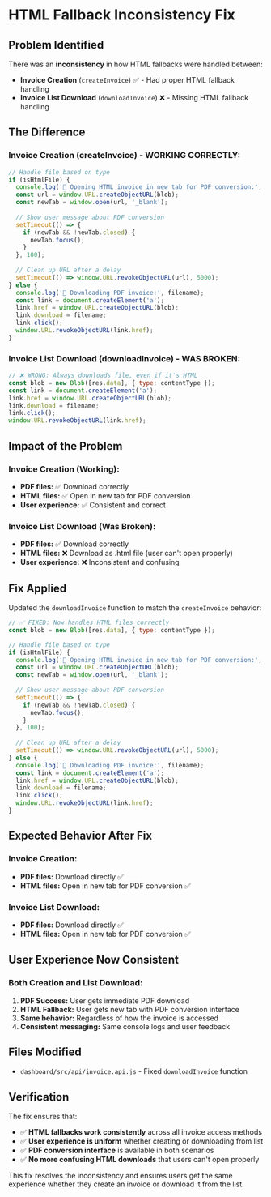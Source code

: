 # HTML Fallback Inconsistency Fix

## Problem Identified
There was an **inconsistency** in how HTML fallbacks were handled between:

- **Invoice Creation** (`createInvoice`) ✅ - Had proper HTML fallback handling
- **Invoice List Download** (`downloadInvoice`) ❌ - Missing HTML fallback handling

## The Difference

### **Invoice Creation (createInvoice) - WORKING CORRECTLY:**
```javascript
// Handle file based on type
if (isHtmlFile) {
  console.log('📄 Opening HTML invoice in new tab for PDF conversion:', filename);
  const url = window.URL.createObjectURL(blob);
  const newTab = window.open(url, '_blank');
  
  // Show user message about PDF conversion
  setTimeout(() => {
    if (newTab && !newTab.closed) {
      newTab.focus();
    }
  }, 100);
  
  // Clean up URL after a delay
  setTimeout(() => window.URL.revokeObjectURL(url), 5000);
} else {
  console.log('📄 Downloading PDF invoice:', filename);
  const link = document.createElement('a');
  link.href = window.URL.createObjectURL(blob);
  link.download = filename;
  link.click();
  window.URL.revokeObjectURL(link.href);
}
```

### **Invoice List Download (downloadInvoice) - WAS BROKEN:**
```javascript
// ❌ WRONG: Always downloads file, even if it's HTML
const blob = new Blob([res.data], { type: contentType });
const link = document.createElement('a');
link.href = window.URL.createObjectURL(blob);
link.download = filename;
link.click();
window.URL.revokeObjectURL(link.href);
```

## Impact of the Problem

### **Invoice Creation (Working):**
- **PDF files:** ✅ Download correctly
- **HTML files:** ✅ Open in new tab for PDF conversion
- **User experience:** ✅ Consistent and correct

### **Invoice List Download (Was Broken):**
- **PDF files:** ✅ Download correctly  
- **HTML files:** ❌ Download as .html file (user can't open properly)
- **User experience:** ❌ Inconsistent and confusing

## Fix Applied

Updated the `downloadInvoice` function to match the `createInvoice` behavior:

```javascript
// ✅ FIXED: Now handles HTML files correctly
const blob = new Blob([res.data], { type: contentType });

// Handle file based on type
if (isHtmlFile) {
  console.log('📄 Opening HTML invoice in new tab for PDF conversion:', filename);
  const url = window.URL.createObjectURL(blob);
  const newTab = window.open(url, '_blank');
  
  // Show user message about PDF conversion
  setTimeout(() => {
    if (newTab && !newTab.closed) {
      newTab.focus();
    }
  }, 100);
  
  // Clean up URL after a delay
  setTimeout(() => window.URL.revokeObjectURL(url), 5000);
} else {
  console.log('📄 Downloading PDF invoice:', filename);
  const link = document.createElement('a');
  link.href = window.URL.createObjectURL(blob);
  link.download = filename;
  link.click();
  window.URL.revokeObjectURL(link.href);
}
```

## Expected Behavior After Fix

### **Invoice Creation:**
- **PDF files:** Download directly ✅
- **HTML files:** Open in new tab for PDF conversion ✅

### **Invoice List Download:**
- **PDF files:** Download directly ✅
- **HTML files:** Open in new tab for PDF conversion ✅

## User Experience Now Consistent

### **Both Creation and List Download:**
1. **PDF Success:** User gets immediate PDF download
2. **HTML Fallback:** User gets new tab with PDF conversion interface
3. **Same behavior:** Regardless of how the invoice is accessed
4. **Consistent messaging:** Same console logs and user feedback

## Files Modified
- `dashboard/src/api/invoice.api.js` - Fixed `downloadInvoice` function

## Verification
The fix ensures that:
- ✅ **HTML fallbacks work consistently** across all invoice access methods
- ✅ **User experience is uniform** whether creating or downloading from list
- ✅ **PDF conversion interface** is available in both scenarios
- ✅ **No more confusing HTML downloads** that users can't open properly

This fix resolves the inconsistency and ensures users get the same experience whether they create an invoice or download it from the list.

